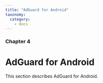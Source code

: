 ```yaml
---
title: "AdGuard for Android"
taxonomy:
  category:
    - docs
---
```


### Chapter 4

# AdGuard for Android

This section describes AdGuard for Android.
